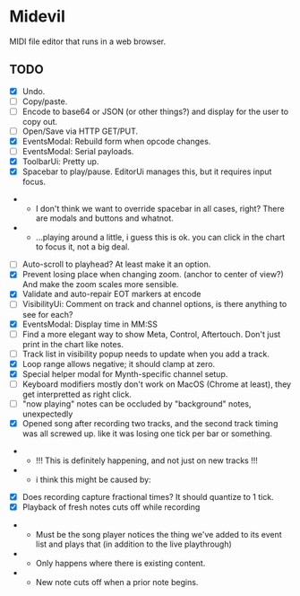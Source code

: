 # Midevil

MIDI file editor that runs in a web browser.

## TODO

- [x] Undo.
- [ ] Copy/paste.
- [ ] Encode to base64 or JSON (or other things?) and display for the user to copy out.
- [ ] Open/Save via HTTP GET/PUT.
- [x] EventsModal: Rebuild form when opcode changes.
- [ ] EventsModal: Serial payloads.
- [x] ToolbarUi: Pretty up.
- [x] Spacebar to play/pause. EditorUi manages this, but it requires input focus.
- - I don't think we want to override spacebar in all cases, right? There are modals and buttons and whatnot.
- - ...playing around a little, i guess this is ok. you can click in the chart to focus it, not a big deal.
- [ ] Auto-scroll to playhead? At least make it an option.
- [x] Prevent losing place when changing zoom. (anchor to center of view?) And make the zoom scales more sensible.
- [x] Validate and auto-repair EOT markers at encode
- [ ] VisibilityUi: Comment on track and channel options, is there anything to see for each?
- [x] EventsModal: Display time in MM:SS
- [ ] Find a more elegant way to show Meta, Control, Aftertouch. Don't just print in the chart like notes.
- [ ] Track list in visibility popup needs to update when you add a track.
- [x] Loop range allows negative; it should clamp at zero.
- [x] Special helper modal for Mynth-specific channel setup.
- [ ] Keyboard modifiers mostly don't work on MacOS (Chrome at least), they get interpretted as right click.
- [ ] "now playing" notes can be occluded by "background" notes, unexpectedly
- [x] Opened song after recording two tracks, and the second track timing was all screwed up. like it was losing one tick per bar or something.
- - !!! This is definitely happening, and not just on new tracks !!!
- - i think this might be caused by:
- [x] Does recording capture fractional times? It should quantize to 1 tick. 
- [x] Playback of fresh notes cuts off while recording
- - Must be the song player notices the thing we've added to its event list and plays that (in addition to the live playthrough)
- - Only happens where there is existing content.
- - New note cuts off when a prior note begins.
